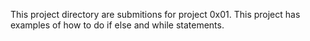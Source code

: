 This project directory are submitions for project 0x01. This project has examples of how to do if else and while statements.